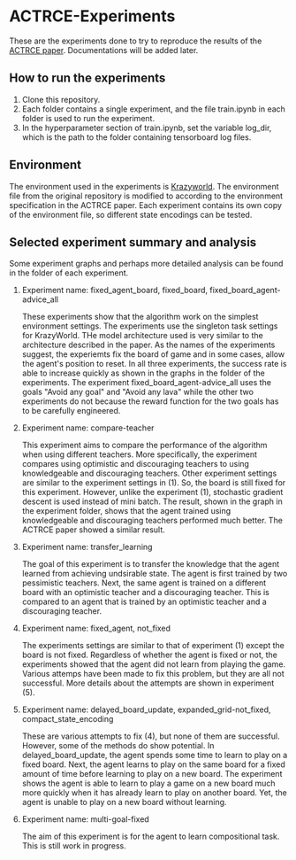 # ACTRCE-Experiments
These are the experiments done to try to reproduce the results of the [ACTRCE paper](https://arxiv.org/abs/1902.04546). Documentations will be added later.

## How to run the experiments
1. Clone this repository.
2. Each folder contains a single experiment, and the file train.ipynb in each folder is used to run the experiment.
3. In the hyperparameter section of train.ipynb, set the variable log_dir, which is the path to the folder containing tensorboard log files.

## Environment 
The environment used in the experiments is [Krazyworld](https://github.com/bstadie/krazyworld). The environment file from the original repository is modified to according to the environment specification in the ACTRCE paper. Each experiment contains its own copy of the environment file, so different state encodings can be tested.

## Selected experiment summary and analysis
Some experiment graphs and perhaps more detailed analysis can be found in the folder of each experiment.

1. Experiment name: fixed_agent_board, fixed_board, fixed_board_agent-advice_all
 
   These experiments show that the algorithm work on the simplest environment settings. The experiments use the singleton task settings for KrazyWorld. THe model architecture used is very similar to the architecture described in the paper. As the names of the experiments suggest, the experiemts fix the board of game and in some cases, allow the agent's position to reset. In all three experiments, the success rate is able to increase quickly as shown in the graphs in the folder of the experiments. The experiment fixed_board_agent-advice_all uses the goals "Avoid any goal" and "Avoid any lava" while the other two experiments do not because the reward function for the two goals has to be carefully engineered.

2. Experiment name: compare-teacher

    This experiment aims to compare the performance of the algorithm when using different teachers. More specifically, the experiment compares using optimistic and discouraging teachers to using knowledgeable and discouraging teachers. Other experiment settings are similar to the experiment settings in (1). So, the board is still fixed for this experiment. However, unlike the experiment (1), stochastic gradient descent is used instead of mini batch. The result, shown in the graph in the experiment folder, shows that the agent trained using knowledgeable and discouraging teachers performed much better. The ACTRCE paper showed a similar result.

3. Experiment name: transfer_learning

   The goal of this experiment is to transfer the knowledge that the agent learned from achieving undsirable state. The agent is first trained by two pessimistic teachers. Next, the same agent is trained on a different board with an optimistic teacher and a discouraging teacher. This is compared to an agent that is trained by an optimistic teacher and a discouraging teacher. 

4. Experiment name: fixed_agent, not_fixed

    The experiments settings are similar to that of experiment (1) except the board is not fixed. Regardless of whether the agent is fixed or not, the experiments showed that the agent did not learn from playing the game. Various attemps have been made to fix this problem, but they are all not successful. More details about the attempts are shown in experiment (5).

5. Experiment name: delayed_board_update, expanded_grid-not_fixed, compact_state_encoding

    These are various attempts to fix (4), but none of them are successful. However, some of the methods do show potential. In delayed_board_update, the agent spends some time to learn to play on a fixed board. Next, the agent learns to play on the same board for a fixed amount of time before learning to play on a new board. The experiment shows the agent is able to learn to play a game on a new board much more quickly when it has already learn to play on another board. Yet, the agent is unable to play on a new board without learning.  

6. Experiment name: multi-goal-fixed

   The aim of this experiment is for the agent to learn compositional task. This is still work in progress.
